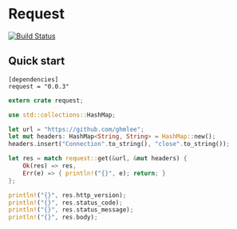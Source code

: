 # Request

[![Build Status](https://travis-ci.org/ghmlee/rust-request.svg?branch=master)](https://travis-ci.org/ghmlee/rust-request)

## Quick start

```
[dependencies]
request = "0.0.3"
```

```rust
extern crate request;

use std::collections::HashMap;

let url = "https://github.com/ghmlee";
let mut headers: HashMap<String, String> = HashMap::new();
headers.insert("Connection".to_string(), "close".to_string());

let res = match request::get(&url, &mut headers) {
    Ok(res) => res,
    Err(e) => { println!("{}", e); return; }
};

println!("{}", res.http_version);
println!("{}", res.status_code);
println!("{}", res.status_message);
println!("{}", res.body);
```
